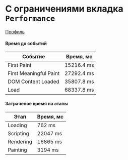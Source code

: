 # С ограничениями вкладка `Performance`

[Профиль](Profile-20190929T145813.json)

#### Время до событий
Событие                   | Время, мс     
--------------------------|--------------
First Paint               | 15216.4 ms
First Meaningful Paint    | 27292.4 ms
DOM Content Loaded        | 35807.8 ms
Load                      | 68337.8 ms

#### Затраченое время на этапы
Этап                          | Время, мс     
------------------------------|--------------
Loading                       | 762 ms
Scripting                     | 22047 ms
Rendering                     | 16865 ms
Painting                      | 3194 ms
